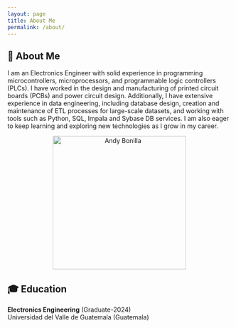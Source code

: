 ```yaml
---
layout: page
title: About Me
permalink: /about/
---
```





## 👤 About Me

I am an Electronics Engineer with solid experience in programming microcontrollers, microprocessors, and programmable logic controllers (PLCs). I have worked in the design and manufacturing of printed circuit boards (PCBs) and power circuit design. Additionally, I have extensive experience in data engineering, including database design, creation and maintenance of ETL processes for large-scale datasets, and working with tools such as Python, SQL, Impala and Sybase DB services. I am also eager to keep learning and exploring new technologies as I grow in my career.

<p align="center">
  <img src="assets/ANDYGR 69.jpg" alt="Andy Bonilla" width="300" />
</p>


## 🎓 Education

**Electronics Engineering** (Graduate-2024)  
Universidad del Valle de Guatemala (Guatemala)
